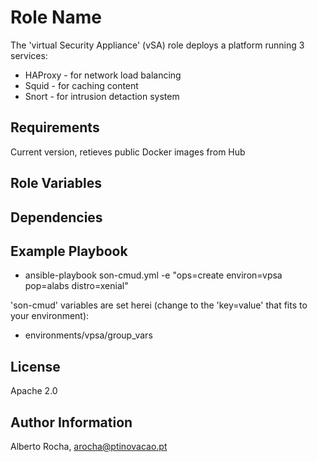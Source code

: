 Role Name
=========

The 'virtual Security Appliance' (vSA) role deploys a platform running 3 services:
* HAProxy - for network load balancing
* Squid - for caching content
* Snort - for intrusion detaction system

Requirements
------------

Current version, retieves public Docker images from Hub


Role Variables
--------------


Dependencies
------------


Example Playbook
----------------

* ansible-playbook son-cmud.yml -e "ops=create environ=vpsa pop=alabs distro=xenial"

'son-cmud' variables are set herei (change to the 'key=value' that fits to your environment):
* environments/vpsa/group_vars


License
-------

Apache 2.0

Author Information
------------------

Alberto Rocha, arocha@ptinovacao.pt
